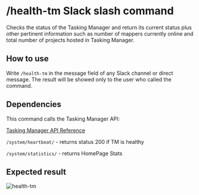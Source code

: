 # /health-tm Slack slash command
Checks the status of the Tasking Manager and return its current status plus other pertinent information such as number of mappers currently online and total number of projects hosted in Tasking Manager.

## How to use
Write `/health-tm` in the message field of any Slack channel or direct message. The result will be showed only to the user who called the command.


## Dependencies
This command calls the Tasking Manager API:

[Tasking Manager API Reference](https://tasks.hotosm.org/api-docs)

`/system/heartbeat/` - returns status 200 if TM is healthy

`/system/statistics/` - returns HomePage Stats


## Expected result
![health-tm](https://user-images.githubusercontent.com/54427598/87404675-8f0e2000-c612-11ea-920e-cd3b7292dcca.png)
